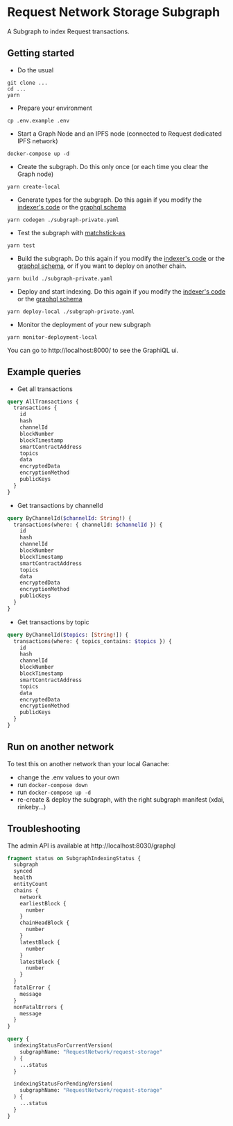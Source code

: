 # Request Network Storage Subgraph

A Subgraph to index Request transactions.

## Getting started

- Do the usual

```
git clone ...
cd ...
yarn
```

- Prepare your environment

```
cp .env.example .env
```

- Start a Graph Node and an IPFS node (connected to Request dedicated IPFS network)

```
docker-compose up -d
```

- Create the subgraph. Do this only once (or each time you clear the Graph node)

```
yarn create-local
```

- Generate types for the subgraph. Do this again if you modify the [indexer's code](./src/mapping.ts) or the [graphql schema](./schema.graphql)

```
yarn codegen ./subgraph-private.yaml
```

- Test the subgraph with [matchstick-as](https://thegraph.com/docs/en/developing/unit-testing-framework/#calling-a-mapping-function-with-an-event)

```
yarn test
```

- Build the subgraph. Do this again if you modify the [indexer's code](./src/mapping.ts) or the [graphql schema](./schema.graphql),
  or if you want to deploy on another chain.

```
yarn build ./subgraph-private.yaml
```

- Deploy and start indexing. Do this again if you modify the [indexer's code](./src/mapping.ts) or the [graphql schema](./schema.graphql)

```
yarn deploy-local ./subgraph-private.yaml
```

- Monitor the deployment of your new subgraph

```
yarn monitor-deployment-local
```

You can go to http://localhost:8000/ to see the GraphiQL ui.

## Example queries

- Get all transactions

```graphql
query AllTransactions {
  transactions {
    id
    hash
    channelId
    blockNumber
    blockTimestamp
    smartContractAddress
    topics
    data
    encryptedData
    encryptionMethod
    publicKeys
  }
}
```

- Get transactions by channelId

```graphql
query ByChannelId($channelId: String!) {
  transactions(where: { channelId: $channelId }) {
    id
    hash
    channelId
    blockNumber
    blockTimestamp
    smartContractAddress
    topics
    data
    encryptedData
    encryptionMethod
    publicKeys
  }
}
```

- Get transactions by topic

```graphql
query ByChannelId($topics: [String!]) {
  transactions(where: { topics_contains: $topics }) {
    id
    hash
    channelId
    blockNumber
    blockTimestamp
    smartContractAddress
    topics
    data
    encryptedData
    encryptionMethod
    publicKeys
  }
}
```

## Run on another network

To test this on another network than your local Ganache:

- change the .env values to your own
- run `docker-compose down`
- run `docker-compose up -d`
- re-create & deploy the subgraph, with the right subgraph manifest (xdai, rinkeby...)

## Troubleshooting

The admin API is available at http://localhost:8030/graphql

```graphql
fragment status on SubgraphIndexingStatus {
  subgraph
  synced
  health
  entityCount
  chains {
    network
    earliestBlock {
      number
    }
    chainHeadBlock {
      number
    }
    latestBlock {
      number
    }
    latestBlock {
      number
    }
  }
  fatalError {
    message
  }
  nonFatalErrors {
    message
  }
}

query {
  indexingStatusForCurrentVersion(
    subgraphName: "RequestNetwork/request-storage"
  ) {
    ...status
  }

  indexingStatusForPendingVersion(
    subgraphName: "RequestNetwork/request-storage"
  ) {
    ...status
  }
}
```
